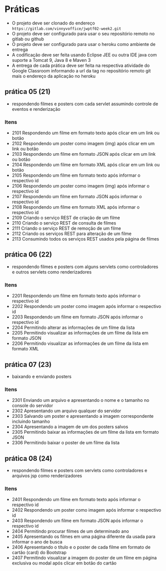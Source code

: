 # Práticas

* O projeto deve ser clonado do  endereço `https://gitlab.com/vinnyvoffice/jwptf02-week2.git`
* O projeto deve ser configurado para usar o seu repositório remoto no gitlab ou github
* O projeto deve ser configurado para usar o heroku como ambiente de entrega
* A codificação deve ser feita usando Eclipse JEE ou outra IDE java com suporte a Tomcat 9, Java 8 e Maven 3
* A entrega de cada prática deve ser feita na respectiva atividade do Google Classroom informando a url da tag no repositório remoto git mais o endereço da aplicação no heroku

## prática 05 (21)

*  respondendo filmes e posters com cada servlet assumindo controle de eventos e renderização

### Itens

*  2101 Respondendo um filme em formato texto após clicar em um link ou botão
*  2102 Respondendo um poster como imagem (img) após clicar em um link ou botão
*  2103 Respondendo um filme em formato JSON após clicar em um link ou botão
*  2104 Respondendo um filme em formato XML após clicar em um link ou botão
*  2105 Respondendo um filme em formato texto após informar o respectivo id
*  2106 Respondendo um poster como imagem (img) após informar o respectivo id
*  2107 Respondendo um filme em formato JSON  após informar o respectivo id
*  2108 Respondendo um filme em formato XML  após informar o respectivo id
*  2109 Criando o serviço REST de criação de um filme
*  2110 Criando o serviço REST de consulta de filmes
*  2111 Criando o serviço REST de remoção de um filme
*  2112 Criando os serviços REST para alteração de um filme
*  2113 Consumindo todos os serviços REST usados pela página de filmes

## prática 06 (22)

*  respondendo filmes e posters com alguns servlets como controladores e outros servlets como renderizadores

### Itens

*  2201 Respondendo um filme em formato texto após informar o respectivo id
*  2202 Respondendo um poster  como imagem  após informar o respectivo id
*  2203 Respondendo um filme em formato JSON  após informar o respectivo id
*  2204 Permitindo alterar as informações de um filme da lista
*  2205 Permitindo visualizar as informações de um filme da lista em formato JSON
*  2206 Permitindo visualizar as informações de um filme da lista em formato XML


## prática 07 (23)

* baixando e enviando posters

### Itens

*  2301 Enviando um arquivo e apresentando o nome e o tamanho no console do servidor
*  2302 Apresentando um arquivo qualquer do servidor
*  2303 Salvando um poster e apresentando a imagem correspondente incluindo tamanho
*  2304 Apresentando a imagem de um dos posters salvos
*  2305 Permitindo baixar as informações de um filme da lista em formato JSON
*  2306 Permitindo baixar o poster de um filme da lista

## prática 08 (24)

* respondendo filmes e posters com servlets como controladores e arquivos jsp como renderizadores

### Itens

*  2401 Respondendo um filme em formato texto após informar o respectivo id
*  2402 Respondendo um poster  como imagem  após informar o respectivo id
*  2403 Respondendo um filme em formato JSON  após informar o respectivo id
*  2404 Permitindo procurar filmes de um determinado ano
*  2405 Apresentando os filmes em uma página diferente da usada para informar o ano de busca
*  2406 Apresentando o título e o poster de cada filme em formato de cartão (card) do Bootstrap
*  2407 Permitindo visualizar a imagem do poster de um filme em página exclusiva ou modal após clicar em botão do cartão

